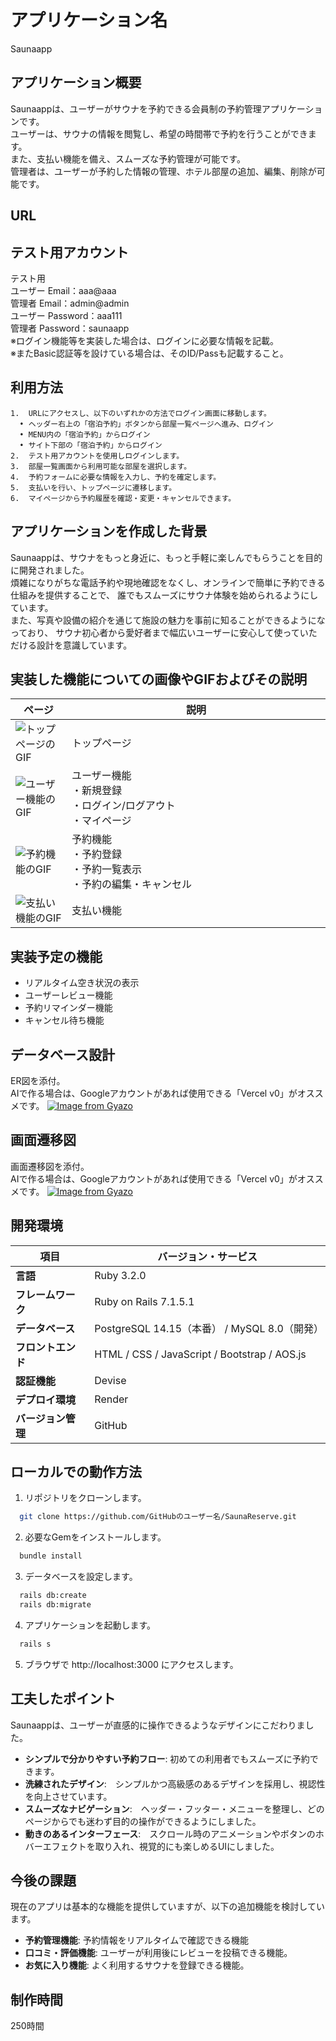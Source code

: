 # アプリケーション名
Saunaapp

## アプリケーション概要
Saunaappは、ユーザーがサウナを予約できる会員制の予約管理アプリケーションです。
<br>ユーザーは、サウナの情報を閲覧し、希望の時間帯で予約を行うことができます。
<br>また、支払い機能を備え、スムーズな予約管理が可能です。
<br>管理者は、ユーザーが予約した情報の管理、ホテル部屋の追加、編集、削除が可能です。

## URL


## テスト用アカウント
テスト用
<br>ユーザー Email：aaa@aaa
<br>管理者 Email：admin@admin
<br>ユーザー Password：aaa111
<br>管理者 Password：saunaapp
<br>※ログイン機能等を実装した場合は、ログインに必要な情報を記載。
<br>※またBasic認証等を設けている場合は、そのID/Passも記載すること。

## 利用方法
	1.	URLにアクセスし、以下のいずれかの方法でログイン画面に移動します。
	  •	ヘッダー右上の「宿泊予約」ボタンから部屋一覧ページへ進み、ログイン
	  •	MENU内の「宿泊予約」からログイン
	  •	サイト下部の「宿泊予約」からログイン
	2.	テスト用アカウントを使用しログインします。
	3.	部屋一覧画面から利用可能な部屋を選択します。
	4.	予約フォームに必要な情報を入力し、予約を確定します。
	5.	支払いを行い、トップページに遷移します。
	6.	マイページから予約履歴を確認・変更・キャンセルできます。

## アプリケーションを作成した背景
Saunaappは、サウナをもっと身近に、もっと手軽に楽しんでもらうことを目的に開発されました。
<br>煩雑になりがちな電話予約や現地確認をなくし、オンラインで簡単に予約できる仕組みを提供することで、
誰でもスムーズにサウナ体験を始められるようにしています。
<br>また、写真や設備の紹介を通じて施設の魅力を事前に知ることができるようになっており、
サウナ初心者から愛好者まで幅広いユーザーに安心して使っていただける設計を意識しています。

## 実装した機能についての画像やGIFおよびその説明
|ページ|説明|
|---|------------------|
|![トップページのGIF](URL_TO_GIF)|トップページ　　　　　　　　　　　　　　　　　　　　　　|
|![ユーザー機能のGIF](URL_TO_GIF)|ユーザー機能<br>・新規登録<br>・ログイン/ログアウト<br>・マイページ|
|![予約機能のGIF](URL_TO_GIF)|予約機能<br>・予約登録<br>・予約一覧表示<br>・予約の編集・キャンセル|
|![支払い機能のGIF](URL_TO_GIF)|支払い機能|

## 実装予定の機能
- リアルタイム空き状況の表示
- ユーザーレビュー機能
- 予約リマインダー機能
- キャンセル待ち機能

## データベース設計
ER図を添付。
<br>AIで作る場合は、Googleアカウントがあれば使用できる「Vercel v0」がオススメです。
[![Image from Gyazo](https://i.gyazo.com/31e282ea3873331f3cfb120bb8009910.png)](https://gyazo.com/31e282ea3873331f3cfb120bb8009910)


## 画面遷移図
画面遷移図を添付。
<br>AIで作る場合は、Googleアカウントがあれば使用できる「Vercel v0」がオススメです。
[![Image from Gyazo](https://i.gyazo.com/01b243a14aae5172e991ca4c19e7f632.png)](https://gyazo.com/01b243a14aae5172e991ca4c19e7f632)


## 開発環境
| 項目               | バージョン・サービス |
|------------------|-----------------|
| **言語**        | Ruby 3.2.0 |
| **フレームワーク** | Ruby on Rails 7.1.5.1 |
| **データベース**  | PostgreSQL 14.15（本番） / MySQL 8.0（開発） |
| **フロントエンド** | HTML / CSS / JavaScript / Bootstrap / AOS.js |
| **認証機能**    | Devise |
| **デプロイ環境** | Render |
| **バージョン管理** | GitHub |

## ローカルでの動作方法

1. リポジトリをクローンします。
```bash
  git clone https://github.com/GitHubのユーザー名/SaunaReserve.git
```

2. 必要なGemをインストールします。
```bash
  bundle install
```

3. データベースを設定します。
```bash
  rails db:create
  rails db:migrate
```

4. アプリケーションを起動します。
```bash
  rails s
```

5. ブラウザで http://localhost:3000 にアクセスします。


## 工夫したポイント
Saunaappは、ユーザーが直感的に操作できるようなデザインにこだわりました。
- **シンプルで分かりやすい予約フロー**: 初めての利用者でもスムーズに予約できます。
- **洗練されたデザイン**:　シンプルかつ高級感のあるデザインを採用し、視認性を向上させています。
- **スムーズなナビゲーション**:　ヘッダー・フッター・メニューを整理し、どのページからでも迷わず目的の操作ができるようにしました。
- **動きのあるインターフェース**:　スクロール時のアニメーションやボタンのホバーエフェクトを取り入れ、視覚的にも楽しめるUIにしました。

## 今後の課題
現在のアプリは基本的な機能を提供していますが、以下の追加機能を検討しています。
- **予約管理機能**: 予約情報をリアルタイムで確認できる機能
- **口コミ・評価機能**: ユーザーが利用後にレビューを投稿できる機能。
- **お気に入り機能**: よく利用するサウナを登録できる機能。

## 制作時間
250時間

